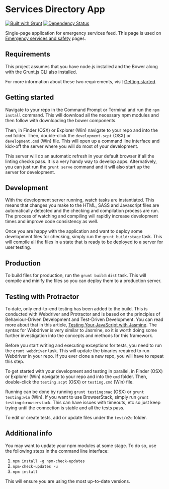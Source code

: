 # Services Directory App

[![Built with Grunt](https://cdn.gruntjs.com/builtwith.png)](http://gruntjs.com/)
[![Dependency Status](https://david-dm.org/qld-gov-au/emergency-services.png)](https://david-dm.org/qld-gov-au/emergency-services)

Single-page application for emergency services feed. This page is used on [Emergency services and safety](http://www.qld.gov.au/emergency/) pages.

## Requirements

This project assumes that you have node.js installed and the Bower along with the Grunt.js CLI also installed.

For more information about these two requirements, visit [Getting started](http://gruntjs.com/getting-started).

## Getting started

Navigate to your repo in the Command Prompt or Terminal and run the `npm install` command. This will download all the necessary npm modules and then follow with downloading the bower components.

Then, in Finder (OSX) or Explorer (Win) navigate to your repo and into the `cmd` folder. Then, double-click the `development.scpt` (OSX) or `development.cmd` (Win) file. This will open up a command line interface and kick-off the server where you will do most of your development.

This server will do an automatic refresh in your default browser if all the linting checks pass. It is a very handy way to develop apps. Alternatively, you can just run the `grunt serve` command and it will also start up the server for development.

## Development

With the development server running, watch tasks are instantiated. This means that changes you make to the HTML, SASS and Javascript files are automatically detected and the checking and compilation process are run. The process of watching and compiling will rapidly increase development times and improve code consistency as well.

Once you are happy with the application and want to deploy some development files for checking, simply run the `grunt build:stage` task. This will compile all the files in a state that is ready to be deployed to a server for user testing.

## Production

To build files for production, run the `grunt build:dist` task. This will compile and minify the files so you can deploy them to a production server.

## Testing with Protractor

To date, only end-to-end testing has been added to the build. This is conducted with Webdriver and Protractor and is based on the principles of Behaviour-Driven Development and Test-Driven Development. You can read more about that in this article, [Testing Your JavaScript with Jasmine](http://code.tutsplus.com/tutorials/testing-your-javascript-with-jasmine--net-21229). The syntax for Webdriver is very similar to Jasmine, so it is worth doing some further investigation into the concepts and methods for this framework.

Before you start writing and executing exceptions for tests, you need to run the `grunt webdriver` task. This will update the binaries required to run Webdriver in your repo. If you ever clone a new repo, you will have to repeat this step.

To get started with your development and testing in parallel, in Finder (OSX) or Explorer (Win) navigate to your repo and into the `cmd` folder. Then, double-click the `testing.scpt` (OSX) or `testing.cmd` (Win) file.

Running can be done by running `grunt testing:mac` (OSX) or `grunt testing:win` (Win). If you want to use BrowserStack, simply run `grunt testing:browserstack`. This can have issues with timeouts, etc so just keep trying until the connection is stable and all the tests pass.

To edit or create tests, add or update files under the `test/e2e` folder.

## Additional info

You may want to update your npm modules at some stage. To do so, use the following steps in the command line interface:

1. `npm install -g npm-check-updates`
2. `npm-check-updates -u`
3. `npm install`

This will ensure you are using the most up-to-date versions.
